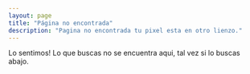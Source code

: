 ```yaml
---
layout: page
title: "Página no encontrada"
description: "Pagina no encontrada tu pixel esta en otro lienzo."
---  
```


Lo sentimos! Lo que buscas no se encuentra aqui, tal vez si lo buscas abajo.

<script type="text/javascript">
  var GOOG_FIXURL_LANG = 'en';
  var GOOG_FIXURL_SITE = '{{ site.url }}'
</script>
<script type="text/javascript"
  src="http://linkhelp.clients.google.com/tbproxy/lh/wm/fixurl.js">
</script>
